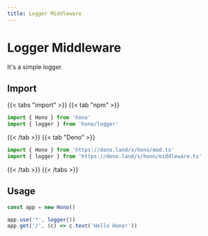 ```yaml
---
title: Logger Middleware
---
```


# Logger Middleware

It's a simple logger.

## Import

{{< tabs "import" >}}
{{< tab "npm" >}}
```ts
import { Hono } from 'hono'
import { logger } from 'hono/logger'
```
{{< /tab >}}
{{< tab "Deno" >}}
```ts
import { Hono } from 'https://deno.land/x/hono/mod.ts'
import { logger } from 'https://deno.land/x/hono/middleware.ts'
```
{{< /tab >}}
{{< /tabs >}}


## Usage

```ts
const app = new Hono()

app.use('*', logger())
app.get('/', (c) => c.text('Hello Hono!'))
```

